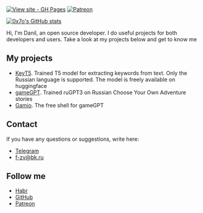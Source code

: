 [![View site - GH Pages](https://img.shields.io/badge/View_site-0x7o.link-2ea44f?style=for-the-badge)](https://0x7o.link/)
[![Patreon](https://img.shields.io/endpoint.svg?url=https%3A%2F%2Faceasin-patreon.herokuapp.com%2F0x7o&color=FF5441&label=Patreon&logo=Patreon&logoColor=FF5441&style=for-the-badge)](https://patreon.com/0x7o)

[![0x7o's GitHub stats](https://github-readme-stats.vercel.app/api?username=0x7o)](https://github.com/0x7o)

Hi, I'm Danil, an open source developer. I do useful projects for both developers and users. Take a look at my projects below and get to know me

## My projects
- [KeyT5](https://github.com/0x7o/text2keywords). Trained T5 model for extracting keywords from text. Only the Russian language is supported. The model is freely available on huggingface
- [gameGPT](https://github.com/0x7o/gameGPT). Trained ruGPT3 on Russian Choose Your Own Adventure stories
- [Gamio](https://gemio.ru). The free shell for gameGPT

## Contact
If you have any questions or suggestions, write here:

- [Telegram](https://t.me/hljwi)
- [f-zv@bk.ru](mailto:f-zv@bk.ru)

## Follow me
- [Habr](https://habr.com/ru/users/0x7o/)
- [GitHub](https://github.com/0x7o)
- [Patreon](https://patreon.com/0x7o)

